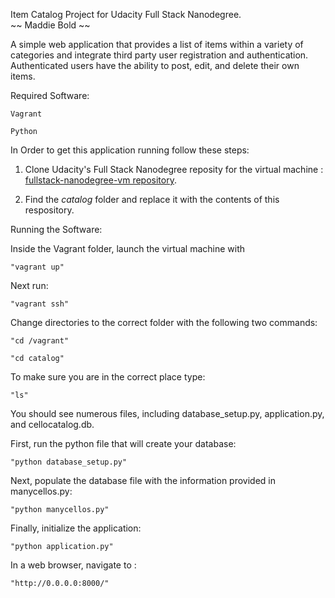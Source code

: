 Item Catalog Project for Udacity Full Stack Nanodegree.  
~~ Maddie Bold ~~


A simple web application that provides a list of items within a variety of categories and integrate third party user registration and authentication. Authenticated users have the ability to post, edit, and delete their own items.


Required Software:

	Vagrant

	Python


In Order to get this application running follow these steps:   

1. Clone Udacity's Full Stack Nanodegree reposity for the virtual machine :
	[fullstack-nanodegree-vm repository](https://github.com/udacity/fullstack-nanodegree-vm).

2. Find the *catalog* folder and replace it with the contents of this respository.


Running the Software:

Inside the Vagrant folder, launch the virtual machine with  
	
	"vagrant up"

Next run:
	
	"vagrant ssh"

Change directories to the correct folder with the following two commands:

	"cd /vagrant"

	"cd catalog"

To make sure you are in the correct place type:

	"ls"

You should see numerous files, including database_setup.py, application.py, and cellocatalog.db.

First, run the python file that will create your database:
	
	"python database_setup.py"

Next, populate the database file with the information provided in manycellos.py:

	"python manycellos.py"

Finally, initialize the application:

	"python application.py"


In a web browser, navigate to :

	"http://0.0.0.0:8000/"
